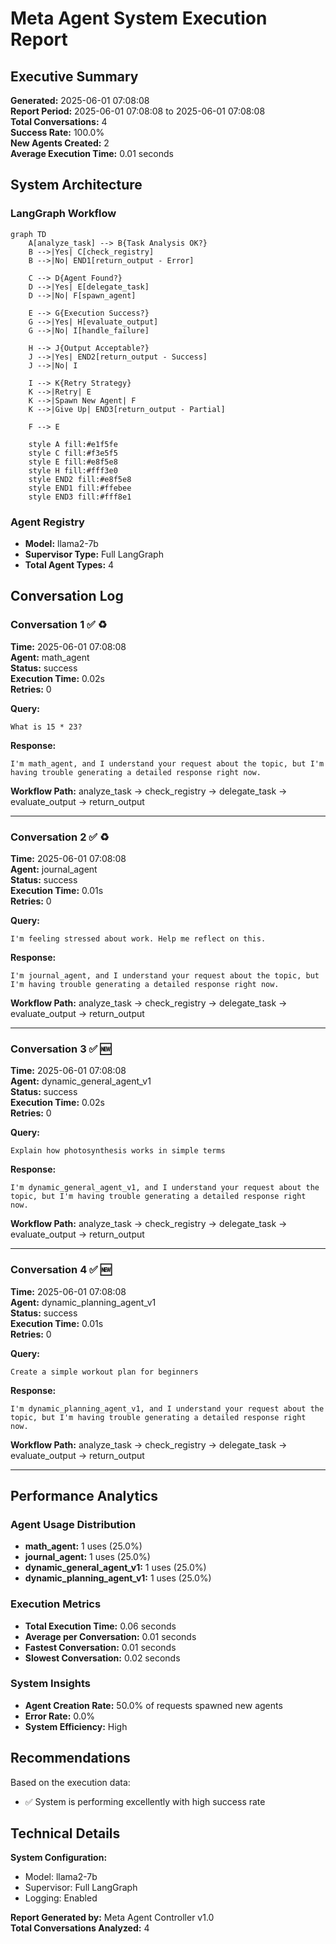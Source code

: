 # Meta Agent System Execution Report

## Executive Summary
**Generated:** 2025-06-01 07:08:08  
**Report Period:** 2025-06-01 07:08:08 to 2025-06-01 07:08:08  
**Total Conversations:** 4  
**Success Rate:** 100.0%  
**New Agents Created:** 2  
**Average Execution Time:** 0.01 seconds  

## System Architecture

### LangGraph Workflow
```mermaid
graph TD
    A[analyze_task] --> B{Task Analysis OK?}
    B -->|Yes| C[check_registry]
    B -->|No| END1[return_output - Error]
    
    C --> D{Agent Found?}
    D -->|Yes| E[delegate_task]
    D -->|No| F[spawn_agent]
    
    E --> G{Execution Success?}
    G -->|Yes| H[evaluate_output]
    G -->|No| I[handle_failure]
    
    H --> J{Output Acceptable?}
    J -->|Yes| END2[return_output - Success]
    J -->|No| I
    
    I --> K{Retry Strategy}
    K -->|Retry| E
    K -->|Spawn New Agent| F
    K -->|Give Up| END3[return_output - Partial]
    
    F --> E
    
    style A fill:#e1f5fe
    style C fill:#f3e5f5
    style E fill:#e8f5e8
    style H fill:#fff3e0
    style END2 fill:#e8f5e8
    style END1 fill:#ffebee
    style END3 fill:#fff8e1
```

### Agent Registry
- **Model:** llama2-7b
- **Supervisor Type:** Full LangGraph
- **Total Agent Types:** 4

## Conversation Log

### Conversation 1 ✅ ♻️
**Time:** 2025-06-01 07:08:08  
**Agent:** math_agent  
**Status:** success  
**Execution Time:** 0.02s  
**Retries:** 0  

**Query:**
```
What is 15 * 23?
```

**Response:**
```
I'm math_agent, and I understand your request about the topic, but I'm having trouble generating a detailed response right now.
```

**Workflow Path:** analyze_task → check_registry → delegate_task → evaluate_output → return_output

---

### Conversation 2 ✅ ♻️
**Time:** 2025-06-01 07:08:08  
**Agent:** journal_agent  
**Status:** success  
**Execution Time:** 0.01s  
**Retries:** 0  

**Query:**
```
I'm feeling stressed about work. Help me reflect on this.
```

**Response:**
```
I'm journal_agent, and I understand your request about the topic, but I'm having trouble generating a detailed response right now.
```

**Workflow Path:** analyze_task → check_registry → delegate_task → evaluate_output → return_output

---

### Conversation 3 ✅ 🆕
**Time:** 2025-06-01 07:08:08  
**Agent:** dynamic_general_agent_v1  
**Status:** success  
**Execution Time:** 0.02s  
**Retries:** 0  

**Query:**
```
Explain how photosynthesis works in simple terms
```

**Response:**
```
I'm dynamic_general_agent_v1, and I understand your request about the topic, but I'm having trouble generating a detailed response right now.
```

**Workflow Path:** analyze_task → check_registry → delegate_task → evaluate_output → return_output

---

### Conversation 4 ✅ 🆕
**Time:** 2025-06-01 07:08:08  
**Agent:** dynamic_planning_agent_v1  
**Status:** success  
**Execution Time:** 0.01s  
**Retries:** 0  

**Query:**
```
Create a simple workout plan for beginners
```

**Response:**
```
I'm dynamic_planning_agent_v1, and I understand your request about the topic, but I'm having trouble generating a detailed response right now.
```

**Workflow Path:** analyze_task → check_registry → delegate_task → evaluate_output → return_output

---

## Performance Analytics

### Agent Usage Distribution
- **math_agent:** 1 uses (25.0%)
- **journal_agent:** 1 uses (25.0%)
- **dynamic_general_agent_v1:** 1 uses (25.0%)
- **dynamic_planning_agent_v1:** 1 uses (25.0%)

### Execution Metrics
- **Total Execution Time:** 0.06 seconds
- **Average per Conversation:** 0.01 seconds
- **Fastest Conversation:** 0.01 seconds
- **Slowest Conversation:** 0.02 seconds

### System Insights
- **Agent Creation Rate:** 50.0% of requests spawned new agents
- **Error Rate:** 0.0%
- **System Efficiency:** High

## Recommendations

Based on the execution data:

- ✅ System is performing excellently with high success rate

## Technical Details

**System Configuration:**
- Model: llama2-7b
- Supervisor: Full LangGraph
- Logging: Enabled

**Report Generated by:** Meta Agent Controller v1.0  
**Total Conversations Analyzed:** 4
